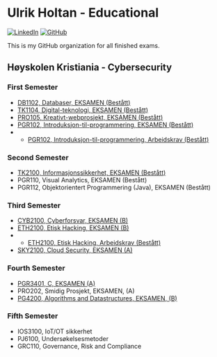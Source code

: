 # Ulrik Holtan - Educational

[![LinkedIn](https://img.shields.io/badge/LinkedIn-blue?style=for-the-badge&logo=linkedin)](https://www.linkedin.com/in/ulrik-holtan-428a16235)
[![GitHub](https://img.shields.io/badge/GitHub-grey?style=for-the-badge&logo=github)](https://github.com/ulrikholtan)

This is my GitHub organization for all finished exams.

## Høyskolen Kristiania - Cybersecurity

### First Semester

- [DB1102, Databaser, EKSAMEN (Bestått)](https://github.com/ulrikholtan/Previous-Exams/tree/8282eaa92a89572782ba61b58e7d1cb632afee1f/DB1102-Databaser)
- [TK1104, Digital-teknologi, EKSAMEN (Bestått)](https://github.com/ulrikholtan/Previous-Exams/tree/8282eaa92a89572782ba61b58e7d1cb632afee1f/TK1104-Digital-teknologi)
- [PRO105, Kreativt-webprosjekt, EKSAMEN (Bestått)](https://github.com/ulrikholtan/Previous-Exams/tree/8282eaa92a89572782ba61b58e7d1cb632afee1f/PRO105-kreativt-webprosjekt)
- [PGR102, Introduksjon-til-programmering, EKSAMEN (Bestått)](https://github.com/ulrikholtan/Previous-Exams/tree/8282eaa92a89572782ba61b58e7d1cb632afee1f/PGR102-Introduksjon-til-programmering)
- - [PGR102, Introduksjon-til-programmering, Arbeidskrav (Bestått)](https://github.com/ulrikholtan/Previous-Exams/tree/0dc3762b48758a78f45d91a346a9117ff2251b37/PGR102-Introduksjon-til-programmering-Arbeidskrav)

### Second Semester

- [TK2100, Informasjonssikkerhet, EKSAMEN (Bestått)](https://github.com/ulrikholtan/Previous-Exams/tree/8282eaa92a89572782ba61b58e7d1cb632afee1f/TK2100-Informasjonssikkerhet)
- PGR110, Visual Analytics, EKSAMEN (Bestått)
- PGR112, Objektorientert Programmering (Java), EKSAMEN (Bestått)

### Third Semester

- [CYB2100, Cyberforsvar, EKSAMEN (B)](https://github.com/ulrikholtan/Previous-Exams/tree/8282eaa92a89572782ba61b58e7d1cb632afee1f/CYB2100-Cyberforsvar)
- [ETH2100, Etisk Hacking, EKSAMEN (B)](https://github.com/ulrikholtan/Previous-Exams/tree/8282eaa92a89572782ba61b58e7d1cb632afee1f/ETH2100-Etisk-Hacking)
- - [ETH2100, Etisk Hacking, Arbeidskrav (Bestått)](https://github.com/ulrikholtan/Previous-Exams/tree/40143a54204b1219acc3beff2ebb9eb943146cfb/ETH2100-Etisk-Hacking-Arbeidskrav)
- [SKY2100, Cloud Security, EKSAMEN (A)](https://github.com/ulrikholtan/Previous-Exams/tree/8282eaa92a89572782ba61b58e7d1cb632afee1f/SKY2100-Cloudsecurity)

### Fourth Semester

- [PGR3401, C, EKSAMEN (A)](https://github.com/ulrikholtan/Previous-Exams/tree/8282eaa92a89572782ba61b58e7d1cb632afee1f/PG3401-C)
- PRO202, Smidig Prosjekt, EKSAMEN, (A)
- [PG4200, Algorithms and Datastructures, EKSAMEN, (B)](https://github.com/ulrikholtan/Previous-Exams/tree/8282eaa92a89572782ba61b58e7d1cb632afee1f/PG4200-Algorithms-and-Datastructures)

### Fifth Semester

- IOS3100, IoT/OT sikkerhet
- PJ6100, Undersøkelsesmetoder
- GRC110, Governance, Risk and Compliance
